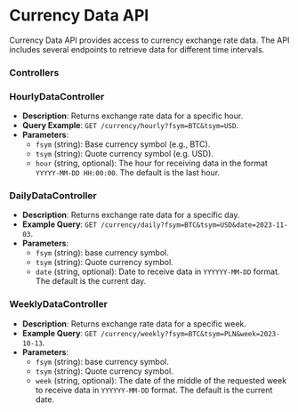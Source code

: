 # Currency Data API

Currency Data API provides access to currency exchange rate data. The API includes several endpoints to retrieve data for different time intervals.

### Controllers

### HourlyDataController

- **Description**: Returns exchange rate data for a specific hour.
- **Query Example**: `GET /currency/hourly?fsym=BTC&tsym=USD`.
- **Parameters**:
    - `fsym` (string): Base currency symbol (e.g., BTC).
    - `tsym` (string): Quote currency symbol (e.g. USD).
    - `hour` (string, optional): The hour for receiving data in the format `YYYYY-MM-DD HH:00:00`. The default is the last hour.

### DailyDataController

- **Description**: Returns exchange rate data for a specific day.
- **Example Query**: `GET /currency/daily?fsym=BTC&tsym=USD&date=2023-11-03`.
- **Parameters**:
    - `fsym` (string): base currency symbol.
    - `tsym` (string): Quote currency symbol.
    - `date` (string, optional): Date to receive data in `YYYYYY-MM-DD` format. The default is the current day.

### WeeklyDataController

- **Description**: Returns exchange rate data for a specific week.
- **Example Query**: `GET /currency/weekly?fsym=BTC&tsym=PLN&week=2023-10-13`.
- **Parameters**:
    - `fsym` (string): base currency symbol.
    - `tsym` (string): Quote currency symbol.
    - `week` (string, optional): The date of the middle of the requested week to receive data in `YYYYYY-MM-DD` format. The default is the current date.

